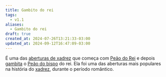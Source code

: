 ```yaml
---
title: Gambito do rei
tags:
  - v1.1
aliases:
  - Gambito do rei
draft: true
created_at: 2024-07-26T13:21:33-03:00
updated_at: 2024-09-12T16:47:09-03:00
---
```


É uma das [aberturas de xadrez](Xadrez_Aberturas.md) que começa com [Peão do Rei](../../../../ideias/2024/07/08/Xadrez_Peao_do_Rei.md) e depois [gambita](../../../../sementes/2024/07/01/Xadrez_Gambito.md) o [Peão do bispo](../../../../ideias/2024/07/26/Xadrez_Peao_do_bispo.md) do rei. Ela foi uma das aberturas mais populares na história do [xadrez](../../../../sementes/2024/07/06/Xadrez.md), durante o período romântico.